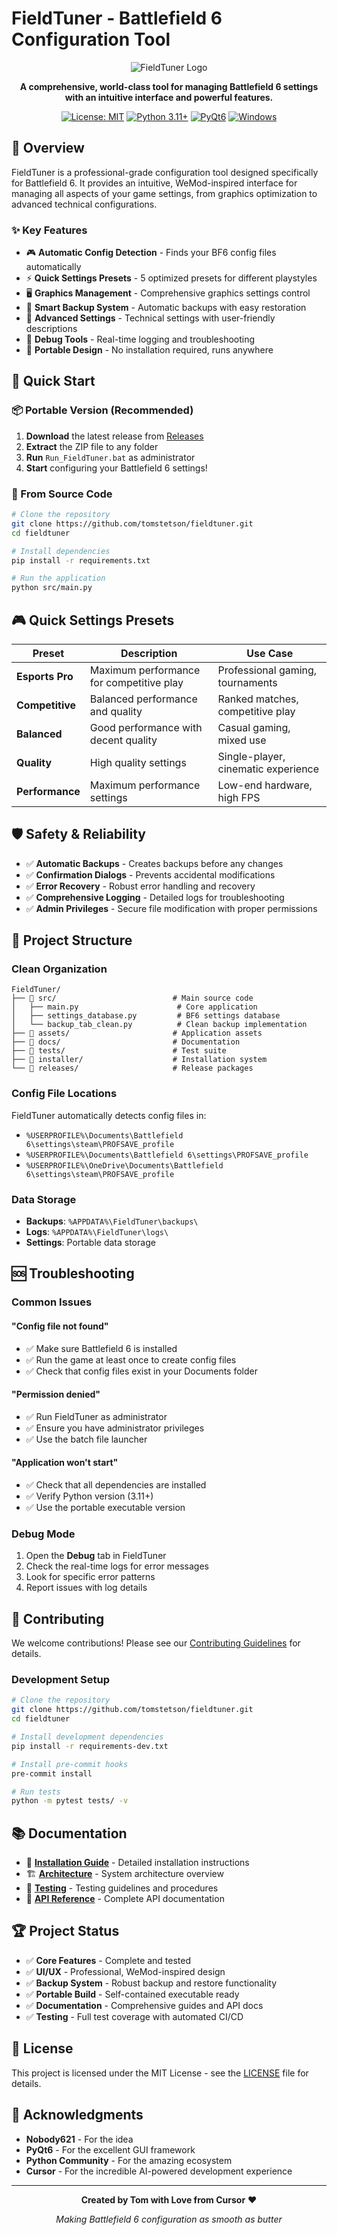 # FieldTuner - Battlefield 6 Configuration Tool

<div align="center">

![FieldTuner Logo](assets/icon.ico)

**A comprehensive, world-class tool for managing Battlefield 6 settings with an intuitive interface and powerful features.**

[![License: MIT](https://img.shields.io/badge/License-MIT-yellow.svg)](https://opensource.org/licenses/MIT)
[![Python 3.11+](https://img.shields.io/badge/python-3.11+-blue.svg)](https://www.python.org/downloads/)
[![PyQt6](https://img.shields.io/badge/PyQt6-6.5+-green.svg)](https://pypi.org/project/PyQt6/)
[![Windows](https://img.shields.io/badge/Windows-10%2F11-blue.svg)](https://www.microsoft.com/windows)

</div>

## 🎯 Overview

FieldTuner is a professional-grade configuration tool designed specifically for Battlefield 6. It provides an intuitive, WeMod-inspired interface for managing all aspects of your game settings, from graphics optimization to advanced technical configurations.

### ✨ Key Features

- 🎮 **Automatic Config Detection** - Finds your BF6 config files automatically
- ⚡ **Quick Settings Presets** - 5 optimized presets for different playstyles
- 🖥️ **Graphics Management** - Comprehensive graphics settings control
- 💾 **Smart Backup System** - Automatic backups with easy restoration
- 🔧 **Advanced Settings** - Technical settings with user-friendly descriptions
- 🐛 **Debug Tools** - Real-time logging and troubleshooting
- 🚀 **Portable Design** - No installation required, runs anywhere

## 🚀 Quick Start

### 📦 Portable Version (Recommended)

1. **Download** the latest release from [Releases](https://github.com/tomstetson/fieldtuner/releases)
2. **Extract** the ZIP file to any folder
3. **Run** `Run_FieldTuner.bat` as administrator
4. **Start** configuring your Battlefield 6 settings!

### 🔧 From Source Code

```bash
# Clone the repository
git clone https://github.com/tomstetson/fieldtuner.git
cd fieldtuner

# Install dependencies
pip install -r requirements.txt

# Run the application
python src/main.py
```

## 🎮 Quick Settings Presets

| Preset | Description | Use Case |
|--------|-------------|----------|
| **Esports Pro** | Maximum performance for competitive play | Professional gaming, tournaments |
| **Competitive** | Balanced performance and quality | Ranked matches, competitive play |
| **Balanced** | Good performance with decent quality | Casual gaming, mixed use |
| **Quality** | High quality settings | Single-player, cinematic experience |
| **Performance** | Maximum performance settings | Low-end hardware, high FPS |

## 🛡️ Safety & Reliability

- ✅ **Automatic Backups** - Creates backups before any changes
- ✅ **Confirmation Dialogs** - Prevents accidental modifications
- ✅ **Error Recovery** - Robust error handling and recovery
- ✅ **Comprehensive Logging** - Detailed logs for troubleshooting
- ✅ **Admin Privileges** - Secure file modification with proper permissions

## 📁 Project Structure

### Clean Organization
```
FieldTuner/
├── 📁 src/                          # Main source code
│   ├── main.py                      # Core application
│   ├── settings_database.py         # BF6 settings database
│   └── backup_tab_clean.py          # Clean backup implementation
├── 📁 assets/                       # Application assets
├── 📁 docs/                         # Documentation
├── 📁 tests/                        # Test suite
├── 📁 installer/                    # Installation system
└── 📁 releases/                     # Release packages
```

### Config File Locations
FieldTuner automatically detects config files in:
- `%USERPROFILE%\Documents\Battlefield 6\settings\steam\PROFSAVE_profile`
- `%USERPROFILE%\Documents\Battlefield 6\settings\PROFSAVE_profile`
- `%USERPROFILE%\OneDrive\Documents\Battlefield 6\settings\steam\PROFSAVE_profile`

### Data Storage
- **Backups**: `%APPDATA%\FieldTuner\backups\`
- **Logs**: `%APPDATA%\FieldTuner\logs\`
- **Settings**: Portable data storage

## 🆘 Troubleshooting

### Common Issues

#### "Config file not found"
- ✅ Make sure Battlefield 6 is installed
- ✅ Run the game at least once to create config files
- ✅ Check that config files exist in your Documents folder

#### "Permission denied"
- ✅ Run FieldTuner as administrator
- ✅ Ensure you have administrator privileges
- ✅ Use the batch file launcher

#### "Application won't start"
- ✅ Check that all dependencies are installed
- ✅ Verify Python version (3.11+)
- ✅ Use the portable executable version

### Debug Mode
1. Open the **Debug** tab in FieldTuner
2. Check the real-time logs for error messages
3. Look for specific error patterns
4. Report issues with log details

## 🤝 Contributing

We welcome contributions! Please see our [Contributing Guidelines](CONTRIBUTING.md) for details.

### Development Setup
```bash
# Clone the repository
git clone https://github.com/tomstetson/fieldtuner.git
cd fieldtuner

# Install development dependencies
pip install -r requirements-dev.txt

# Install pre-commit hooks
pre-commit install

# Run tests
python -m pytest tests/ -v
```

## 📚 Documentation

- 📖 **[Installation Guide](docs/installation.md)** - Detailed installation instructions
- 🏗️ **[Architecture](docs/architecture.md)** - System architecture overview
- 🧪 **[Testing](docs/testing.md)** - Testing guidelines and procedures
- 🔧 **[API Reference](docs/api-reference.md)** - Complete API documentation

## 🏆 Project Status

- ✅ **Core Features** - Complete and tested
- ✅ **UI/UX** - Professional, WeMod-inspired design
- ✅ **Backup System** - Robust backup and restore functionality
- ✅ **Portable Build** - Self-contained executable ready
- ✅ **Documentation** - Comprehensive guides and API docs
- ✅ **Testing** - Full test coverage with automated CI/CD

## 📄 License

This project is licensed under the MIT License - see the [LICENSE](LICENSE) file for details.

## 🙏 Acknowledgments

- **Nobody621** - For the idea
- **PyQt6** - For the excellent GUI framework
- **Python Community** - For the amazing ecosystem
- **Cursor** - For the incredible AI-powered development experience

---

<div align="center">

**Created by Tom with Love from Cursor** ❤️

*Making Battlefield 6 configuration as smooth as butter*

</div>